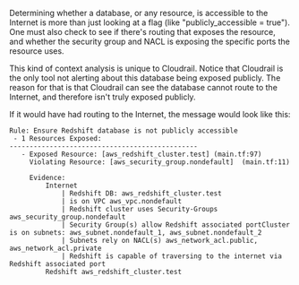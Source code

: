 Determining whether a database, or any resource, is accessible to the Internet is more than just
looking at a flag (like "publicly_accessible = true"). One must also check to see
if there's routing that exposes the resource, and whether the security group and NACL is 
exposing the specific ports the resource uses.

This kind of context analysis is unique to Cloudrail. Notice that Cloudrail is the only tool not
alerting about this database being exposed publicly. The reason for that is that Cloudrail
can see the database cannot route to the Internet, and therefore isn't truly exposed publicly.

If it would have had routing to the Internet, the message would look like this:

```
Rule: Ensure Redshift database is not publicly accessible
 - 1 Resources Exposed:
-----------------------------------------------
   - Exposed Resource: [aws_redshift_cluster.test] (main.tf:97)
     Violating Resource: [aws_security_group.nondefault]  (main.tf:11)

     Evidence:
         Internet
             | Redshift DB: aws_redshift_cluster.test
             | is on VPC aws_vpc.nondefault
             | Redshift cluster uses Security-Groups aws_security_group.nondefault
             | Security Group(s) allow Redshift associated portCluster is on subnets: aws_subnet.nondefault_1, aws_subnet.nondefault_2
             | Subnets rely on NACL(s) aws_network_acl.public, aws_network_acl.private
             | Redshift is capable of traversing to the internet via Redshift associated port
         Redshift aws_redshift_cluster.test
```